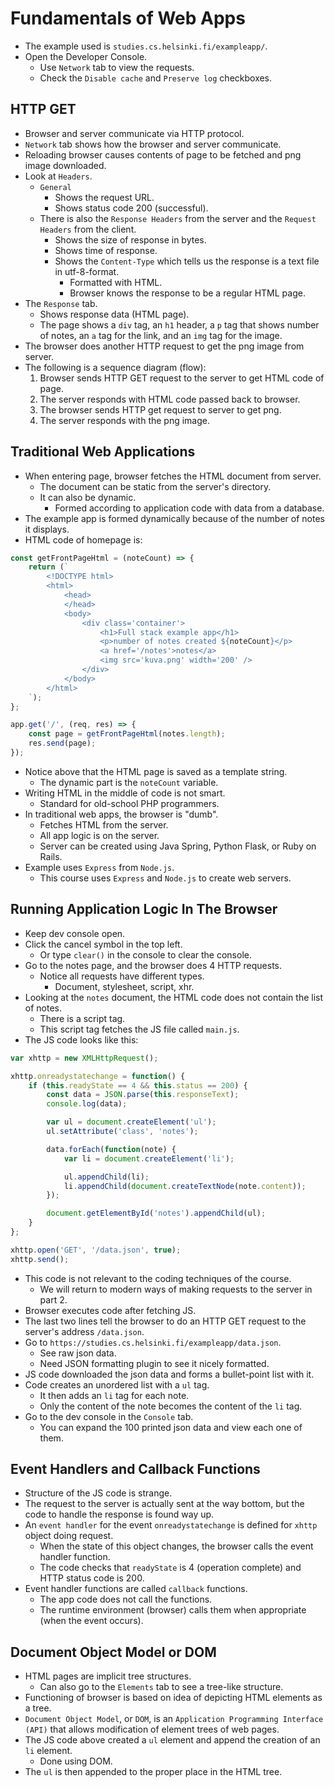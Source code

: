# Fundamentals of Web Apps
- The example used is `studies.cs.helsinki.fi/exampleapp/`.
- Open the Developer Console.
    - Use `Network` tab to view the requests.
    - Check the `Disable cache` and `Preserve log` checkboxes.


## HTTP GET
- Browser and server communicate via HTTP protocol.
- `Network` tab shows how the browser and server communicate.
- Reloading browser causes contents of page to be fetched and png image downloaded.
- Look at `Headers`.
    - `General` 
        - Shows the request URL.
        - Shows status code 200 (successful).
    - There is also the `Response Headers` from the server and the `Request Headers` from the client.
        - Shows the size of response in bytes.
        - Shows time of response.
        - Shows the `Content-Type` which tells us the response is a text file in utf-8-format.
            - Formatted with HTML.
            - Browser knows the response to be a regular HTML page.
- The `Response` tab.
    - Shows response data (HTML page).
    - The page shows a `div` tag, an `h1` header, a `p` tag that shows number of notes, an `a` tag for the link, and an `img` tag for the image.
- The browser does another HTTP request to get the png image from server.
- The following is a sequence diagram (flow):
    1. Browser sends HTTP GET request to the server to get HTML code of page.
    2. The server responds with HTML code passed back to browser.
    3. The browser sends HTTP get request to server to get png.
    4. The server responds with the png image.


## Traditional Web Applications
- When entering page, browser fetches the HTML document from server.
    - The document can be static from the server's directory.
    - It can also be dynamic.
        - Formed according to application code with data from a database.
- The example app is formed dynamically because of the number of notes it displays.
- HTML code of homepage is:
```javascript
const getFrontPageHtml = (noteCount) => {
    return (`
        <!DOCTYPE html>
        <html>
            <head>
            </head>
            <body>
                <div class='container'>
                    <h1>Full stack example app</h1>
                    <p>number of notes created ${noteCount}</p>
                    <a href='/notes'>notes</a>
                    <img src='kuva.png' width='200' />
                </div>
            </body>
        </html>
    `);
};

app.get('/', (req, res) => {
    const page = getFrontPageHtml(notes.length);
    res.send(page);
});
```
- Notice above that the HTML page is saved as a template string.
    - The dynamic part is the `noteCount` variable.
- Writing HTML in the middle of code is not smart.
    - Standard for old-school PHP programmers.
- In traditional web apps, the browser is "dumb".
    - Fetches HTML from the server.
    - All app logic is on the server.
    - Server can be created using Java Spring, Python Flask, or Ruby on Rails.
- Example uses `Express` from `Node.js`.
    - This course uses `Express` and `Node.js` to create web servers.


## Running Application Logic In The Browser
- Keep dev console open.
- Click the cancel symbol in the top left.
    - Or type `clear()` in the console to clear the console.
- Go to the notes page, and the browser does 4 HTTP requests.
    - Notice all requests have different types.
        - Document, stylesheet, script, xhr.
- Looking at the `notes` document, the HTML code does not contain the list of notes.
    - There is a script tag.
    - This script tag fetches the JS file called `main.js`.
- The JS code looks like this:
```javascript
var xhttp = new XMLHttpRequest();

xhttp.onreadystatechange = function() {
    if (this.readyState == 4 && this.status == 200) {
        const data = JSON.parse(this.responseText);
        console.log(data);

        var ul = document.createElement('ul');
        ul.setAttribute('class', 'notes');

        data.forEach(function(note) {
            var li = document.createElement('li');

            ul.appendChild(li);
            li.appendChild(document.createTextNode(note.content));
        });

        document.getElementById('notes').appendChild(ul);
    }
};

xhttp.open('GET', '/data.json', true);
xhttp.send();
```
- This code is not relevant to the coding techniques of the course.
    - We will return to modern ways of making requests to the server in part 2.
- Browser executes code after fetching JS.
- The last two lines tell the browser to do an HTTP GET request to the server's address `/data.json`.
- Go to `https://studies.cs.helsinki.fi/exampleapp/data.json`.
    - See raw json data.
    - Need JSON formatting plugin to see it nicely formatted.
- JS code downloaded the json data and forms a bullet-point list with it.
- Code creates an unordered list with a `ul` tag.
    - It then adds an `li` tag for each note.
    - Only the content of the note becomes the content of the `li` tag.
- Go to the dev console in the `Console` tab.
    - You can expand the 100 printed json data and view each one of them.


## Event Handlers and Callback Functions
- Structure of the JS code is strange.
- The request to the server is actually sent at the way bottom, but the code to handle the response is found way up.
- An `event handler` for the event `onreadystatechange` is defined for `xhttp` object doing request.
    - When the state of this object changes, the browser calls the event handler function.
    - The code checks that `readyState` is 4 (operation complete) and HTTP status code is 200.
- Event handler functions are called `callback` functions.
    - The app code does not call the functions.
    - The runtime environment (browser) calls them when appropriate (when the event occurs).


## Document Object Model or DOM
- HTML pages are implicit tree structures.
    - Can also go to the `Elements` tab to see a tree-like structure.
- Functioning of browser is based on idea of depicting HTML elements as a tree.
- `Document Object Model`, or `DOM`, is an `Application Programming Interface (API)` that allows modification of element trees of web pages.
- The JS code above created a `ul` element and append the creation of an `li` element.
    - Done using DOM.
- The `ul` is then appended to the proper place in the HTML tree.


